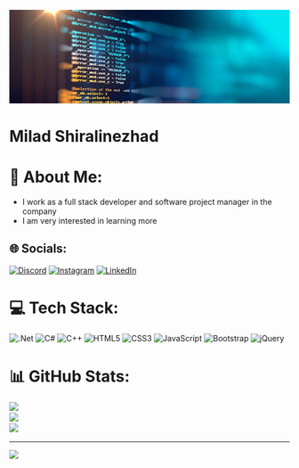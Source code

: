 ![C# Developer](https://github.com/msh-org/msh-org/blob/main/header.jpg)

# Milad Shiralinezhad


# 💫 About Me:
- I work as a full stack developer and software project manager in the company<br>
- I am very interested in learning more


## 🌐 Socials:
[![Discord](https://img.shields.io/badge/Discord-%237289DA.svg?logo=discord&logoColor=white)](https://discord.gg/msh6379) [![Instagram](https://img.shields.io/badge/Instagram-%23E4405F.svg?logo=Instagram&logoColor=white)](https://instagram.com/msh_org) [![LinkedIn](https://img.shields.io/badge/LinkedIn-%230077B5.svg?logo=linkedin&logoColor=white)](https://linkedin.com/in/miladshiralinezhad) 

# 💻 Tech Stack:
![.Net](https://img.shields.io/badge/.NET-5C2D91?style=for-the-badge&logo=.net&logoColor=white) ![C#](https://img.shields.io/badge/c%23-%23239120.svg?style=for-the-badge&logo=csharp&logoColor=white) ![C++](https://img.shields.io/badge/c++-%2300599C.svg?style=for-the-badge&logo=c%2B%2B&logoColor=white) ![HTML5](https://img.shields.io/badge/html5-%23E34F26.svg?style=for-the-badge&logo=html5&logoColor=white) ![CSS3](https://img.shields.io/badge/css3-%231572B6.svg?style=for-the-badge&logo=css3&logoColor=white) ![JavaScript](https://img.shields.io/badge/javascript-%23323330.svg?style=for-the-badge&logo=javascript&logoColor=%23F7DF1E) ![Bootstrap](https://img.shields.io/badge/bootstrap-%238511FA.svg?style=for-the-badge&logo=bootstrap&logoColor=white) ![jQuery](https://img.shields.io/badge/jquery-%230769AD.svg?style=for-the-badge&logo=jquery&logoColor=white) 
# 📊 GitHub Stats:
![](https://github-readme-stats.vercel.app/api?username=msh-org&theme=highcontrast&hide_border=false&include_all_commits=true&count_private=true)<br/>
![](https://github-readme-streak-stats.herokuapp.com/?user=msh-org&theme=highcontrast&hide_border=false)<br/>
![](https://github-readme-stats.vercel.app/api/top-langs/?username=msh-org&theme=highcontrast&hide_border=false&include_all_commits=true&count_private=true&layout=compact)

---
[![](https://visitcount.itsvg.in/api?id=msh-org&icon=0&color=0)](https://visitcount.itsvg.in)
